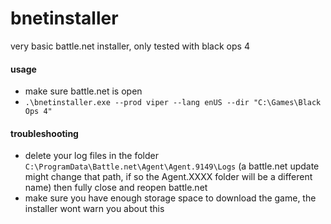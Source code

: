 # bnetinstaller
very basic battle.net installer, only tested with black ops 4

#### usage
- make sure battle.net is open
- `.\bnetinstaller.exe --prod viper --lang enUS --dir "C:\Games\Black Ops 4"`

#### troubleshooting
- delete your log files in the folder `C:\ProgramData\Battle.net\Agent\Agent.9149\Logs` (a battle.net update might change that path, if so the Agent.XXXX folder will be a different name) then fully close and reopen battle.net
- make sure you have enough storage space to download the game, the installer wont warn you about this
